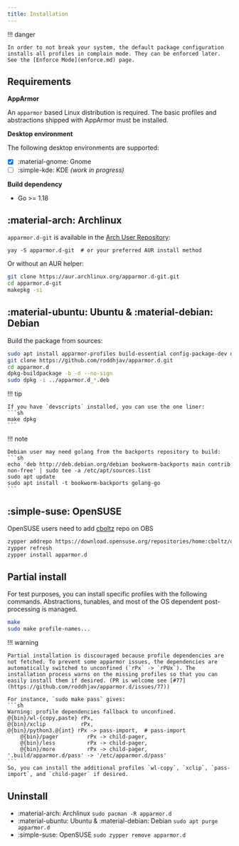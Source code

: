 ```yaml
---
title: Installation
---
```


!!! danger

    In order to not break your system, the default package configuration installs all profiles in complain mode. They can be enforced later. See the [Enforce Mode](enforce.md) page.

## Requirements

**AppArmor**

An `apparmor` based Linux distribution is required. The basic profiles and abstractions shipped with AppArmor must be installed.

**Desktop environment**

The following desktop environments are supported:

  - [x] :material-gnome: Gnome
  - [ ] :simple-kde: KDE *(work in progress)*

**Build dependency**

* Go >= 1.18

## :material-arch: Archlinux

`apparmor.d-git` is available in the [Arch User Repository][aur]:
```
yay -S apparmor.d-git  # or your preferred AUR install method
```

Or without an AUR helper:
```sh
git clone https://aur.archlinux.org/apparmor.d-git.git
cd apparmor.d-git
makepkg -si
```


## :material-ubuntu: Ubuntu & :material-debian: Debian

Build the package from sources:
```sh
sudo apt install apparmor-profiles build-essential config-package-dev debhelper golang-go rsync git
git clone https://github.com/roddhjav/apparmor.d.git
cd apparmor.d
dpkg-buildpackage -b -d --no-sign
sudo dpkg -i ../apparmor.d_*.deb
```

!!! tip

    If you have `devscripts` installed, you can use the one liner:
    ```sh
    make dpkg
    ```

!!! note

    Debian user may need golang from the backports repository to build:
    ```sh
    echo 'deb http://deb.debian.org/debian bookworm-backports main contrib non-free' | sudo tee -a /etc/apt/sources.list
    sudo apt update
    sudo apt install -t bookworm-backports golang-go
    ```

## :simple-suse: OpenSUSE

OpenSUSE users need to add [cboltz](https://en.opensuse.org/User:Cboltz) repo on OBS
```sh
zypper addrepo https://download.opensuse.org/repositories/home:cboltz/openSUSE_Factory/home:cboltz.repo
zypper refresh
zypper install apparmor.d
```


## Partial install

For test purposes, you can install specific profiles with the following commands. Abstractions, tunables, and most of the OS dependent post-processing is managed.

```sh
make
sudo make profile-names...
```

!!! warning

    Partial installation is discouraged because profile dependencies are not fetched. To prevent some apparmor issues, the dependencies are automatically switched to unconfined (`rPx` -> `rPUx`). The installation process warns on the missing profiles so that you can easily install them if desired. (PR is welcome see [#77](https://github.com/roddhjav/apparmor.d/issues/77))

    For instance, `sudo make pass` gives:
    ```sh
    Warning: profile dependencies fallback to unconfined.
    @{bin}/wl-{copy,paste} rPx,
    @{bin}/xclip           rPx,
    @{bin}/python3.@{int} rPx -> pass-import,  # pass-import
        @{bin}/pager         rPx -> child-pager,
        @{bin}/less          rPx -> child-pager,
        @{bin}/more          rPx -> child-pager,
    '.build/apparmor.d/pass' -> '/etc/apparmor.d/pass'
    ```
    So, you can install the additional profiles `wl-copy`, `xclip`, `pass-import`, and `child-pager` if desired.


## Uninstall

- :material-arch: Archlinux `sudo pacman -R apparmor.d`
- :material-ubuntu: Ubuntu & :material-debian: Debian `sudo apt purge apparmor.d`
- :simple-suse: OpenSUSE `sudo zypper remove apparmor.d`

[aur]: https://aur.archlinux.org/packages/apparmor.d-git
[repo]: https://repo.pujol.io/
[keys]: https://repo.pujol.io/gpgkey
